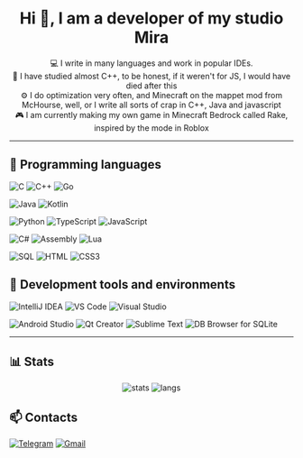 <h1 align="center">Hi 👋, I am a developer of my studio Mira</h1>

<p align="center">
💻 I write in many languages ​​and work in popular IDEs.<br>
🧠 I have studied almost C++, to be honest, if it weren't for JS, I would have died after this<br>
⚙️ I do optimization very often, and Minecraft on the mappet mod from McHourse, well, or I write all sorts of crap in C++, Java and javascript<br>
🎮 I am currently making my own game in Minecraft Bedrock called Rake, inspired by the mode in Roblox
</p>

---

## 🧠 Programming languages

![C](https://img.shields.io/badge/C-%2300599C.svg?style=for-the-badge&logo=c&logoColor=white)
![C++](https://img.shields.io/badge/C++-%2300599C.svg?style=for-the-badge&logo=c%2B%2B&logoColor=white)
![Go](https://img.shields.io/badge/Go-%2300ADD8.svg?style=for-the-badge&logo=go&logoColor=white)

![Java](https://img.shields.io/badge/Java-%23ED8B00.svg?style=for-the-badge&logo=openjdk&logoColor=white)
![Kotlin](https://img.shields.io/badge/Kotlin-%237F52FF.svg?style=for-the-badge&logo=kotlin&logoColor=white)

![Python](https://img.shields.io/badge/Python-%233776AB.svg?style=for-the-badge&logo=python&logoColor=white)
![TypeScript](https://img.shields.io/badge/TypeScript-%23007ACC.svg?style=for-the-badge&logo=typescript&logoColor=white)
![JavaScript](https://img.shields.io/badge/JavaScript-%23F7DF1E.svg?style=for-the-badge&logo=javascript&logoColor=black)

![C#](https://img.shields.io/badge/C%23-%23239120.svg?style=for-the-badge&logo=c-sharp&logoColor=white)
![Assembly](https://img.shields.io/badge/Assembly%20x86--64-%23CC342D.svg?style=for-the-badge&logo=linux&logoColor=white)
![Lua](https://img.shields.io/badge/Lua-%23000080.svg?style=for-the-badge&logo=lua&logoColor=white)

![SQL](https://img.shields.io/badge/SQL-%2300649C.svg?style=for-the-badge&logo=mysql&logoColor=white)
![HTML](https://img.shields.io/badge/HTML5-%23E34F26.svg?style=for-the-badge&logo=html5&logoColor=white)
![CSS3](https://img.shields.io/badge/CSS3-%231572B6.svg?style=for-the-badge&logo=css3&logoColor=white)


## 🧰 Development tools and environments

![IntelliJ IDEA](https://img.shields.io/badge/IntelliJ_IDEA-%23000000.svg?style=for-the-badge&logo=intellijidea&logoColor=white)
![VS Code](https://img.shields.io/badge/VS%20Code-%23007ACC.svg?style=for-the-badge&logo=visualstudiocode&logoColor=white)
![Visual Studio](https://img.shields.io/badge/Visual%20Studio%202022-%235C2D91.svg?style=for-the-badge&logo=visualstudio&logoColor=white)

![Android Studio](https://img.shields.io/badge/Android%20Studio-%233DDC84.svg?style=for-the-badge&logo=androidstudio&logoColor=white)
![Qt Creator](https://img.shields.io/badge/Qt%20Creator-%2300BFA5.svg?style=for-the-badge&logo=qt&logoColor=white)
![Sublime Text](https://img.shields.io/badge/Sublime%20Text-%23FF9800.svg?style=for-the-badge&logo=sublime-text&logoColor=white)
![DB Browser for SQLite](https://img.shields.io/badge/DB%20Browser-%23003B57.svg?style=for-the-badge&logo=sqlite&logoColor=white)

---

## 📊 Stats

<div align="center">
  <img src="https://github-readme-stats.vercel.app/api?username=yourusername&show_icons=true&theme=tokyonight" alt="stats" />
  <img src="https://github-readme-stats.vercel.app/api/top-langs/?username=yourusername&layout=compact&theme=tokyonight" alt="langs" />
</div>



## 📫 Contacts
[![Telegram](https://img.shields.io/badge/Telegram-26A5E4?style=for-the-badge&logo=telegram&logoColor=white)](https://t.me/wardenre)
[![Gmail](https://img.shields.io/badge/Gmail-D14836?style=for-the-badge&logo=gmail&logoColor=white)](wardendere@gmail.com)
